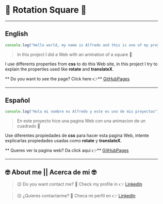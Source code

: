 # :black_square_button: Rotation Square :black_square_button: #

---
## English
```javascript
console.log("Hello world, my name is Alfredo and this is one of my proyects");

```

> In this project I did a Web with an animation of a square :black_square_button:

I use differents properties from **css** to do this Web site, in this project I try to explain the properties used like **rotate** and **translateX**.

** Do you want to see the page? Click here :point_right:** [GitHubPages](https://alfredorodriguezorenday.github.io/Square_Rotation/ "Square Rotation")

---

## Español
``` javascript
console.log("Hola mi nombre es Alfredo y este es uno de mis proyectos");

```

>En este proyecto hice una pagina Web con una animacion de un cuadrado :black_square_button:

Use diferentes propiedades de **css** para hacer esta pagina Web, intente explicarlas propiedades usadas como **rotate** y **translateX**. 

** Queres ver la pagina web? Da click aqui :point_right:** [GitHubPages](https://alfredorodriguezorenday.github.io/Square_Rotation/ "Square Rotation")

---

## :nerd_face: **About me** || **Acerca de mi** :nerd_face:

> :wink: Do you want contact me? :eyes: Check my profile in :point_right: [LinkedIn](https://www.linkedin.com/in/alfredo-rodríguez-orenday-73a14a215/ "Alfredo Rdz O")  

> :wink: ¿Quieres contactarme? :eyes: Checa mi perfil en :point_right: [LinkedIn](https://www.linkedin.com/in/alfredo-rodríguez-orenday-73a14a215/ "Alfredo Rdz O") 